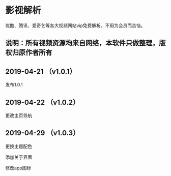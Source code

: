 # 影视解析

优酷、腾讯、爱奇艺等各大视频网站vip免费解析。不用为会员而苦恼。

## 说明：所有视频资源均来自网络，本软件只做整理，版权归原作者所有

## 2019-04-21 （v1.0.1）
发布1.0.1

## 2019-04-22 （v1.0.2）

更改主页导航

## 2019-04-29 （v1.0.3）

更换主题配色

添加关于界面

修改app图标

